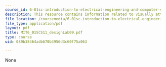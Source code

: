 ```yaml
---
course_id: 6-01sc-introduction-to-electrical-engineering-and-computer-science-i-spring-2011
description: This resource contains information related to visually attractive.
file_location: /coursemedia/6-01sc-introduction-to-electrical-engineering-and-computer-science-i-spring-2011/089b38464adb670b3956d3c60f75a063_MIT6_01SCS11_designLab09.pdf
file_type: application/pdf
layout: pdf
title: MIT6_01SCS11_designLab09.pdf
type: course
uid: 089b38464adb670b3956d3c60f75a063

---
```

None